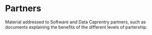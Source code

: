 # Partners

Material addressed to Software and Data Caprentry partners, such as documents
explaining the benefits of the different levels of partership.
